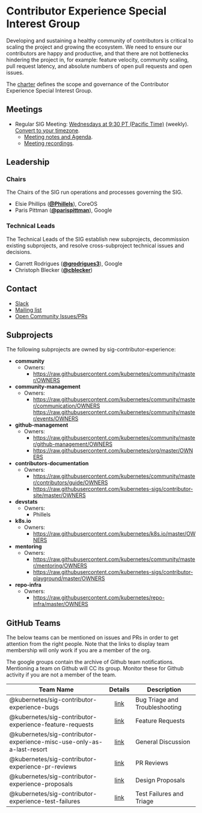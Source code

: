 <!---
This is an autogenerated file!

Please do not edit this file directly, but instead make changes to the
sigs.yaml file in the project root.

To understand how this file is generated, see https://git.k8s.io/community/generator/README.md
--->
# Contributor Experience Special Interest Group

Developing and sustaining a healthy community of contributors is critical to scaling the project and growing the ecosystem. We need to ensure our contributors are happy and productive, and that there are not bottlenecks hindering the project in, for example: feature velocity, community scaling, pull request latency, and absolute numbers of open pull requests and open issues.

The [charter](charter.md) defines the scope and governance of the Contributor Experience Special Interest Group.

## Meetings
* Regular SIG Meeting: [Wednesdays at 9:30 PT (Pacific Time)](https://docs.google.com/document/d/1FQx0BPlkkl1Bn0c9ocVBxYIKojpmrS1CFP5h0DI68AE/edit) (weekly). [Convert to your timezone](http://www.thetimezoneconverter.com/?t=9:30&tz=PT%20%28Pacific%20Time%29).
  * [Meeting notes and Agenda](https://docs.google.com/document/d/1qf-02B7EOrItQgwXFxgqZ5qjW0mtfu5qkYIF1Hl4ZLI/).
  * [Meeting recordings](https://www.youtube.com/watch?v=EMGUdOKwSns&list=PL69nYSiGNLP2x_48wbOPO0vXQgNTm_xxr).

## Leadership

### Chairs
The Chairs of the SIG run operations and processes governing the SIG.

* Elsie Phillips (**[@Phillels](https://github.com/Phillels)**), CoreOS
* Paris Pittman (**[@parispittman](https://github.com/parispittman)**), Google

### Technical Leads
The Technical Leads of the SIG establish new subprojects, decommission existing
subprojects, and resolve cross-subproject technical issues and decisions.

* Garrett Rodrigues (**[@grodrigues3](https://github.com/grodrigues3)**), Google
* Christoph Blecker (**[@cblecker](https://github.com/cblecker)**)

## Contact
* [Slack](https://kubernetes.slack.com/messages/sig-contribex)
* [Mailing list](https://groups.google.com/forum/#!forum/kubernetes-sig-contribex)
* [Open Community Issues/PRs](https://github.com/kubernetes/community/labels/sig%2Fcontributor-experience)

## Subprojects

The following subprojects are owned by sig-contributor-experience:
- **community**
  - Owners:
    - https://raw.githubusercontent.com/kubernetes/community/master/OWNERS
- **community-management**
  - Owners:
    - https://raw.githubusercontent.com/kubernetes/community/master/communication/OWNERS https://raw.githubusercontent.com/kubernetes/community/master/events/OWNERS
- **github-management**
  - Owners:
    - https://raw.githubusercontent.com/kubernetes/community/master/github-management/OWNERS
    - https://raw.githubusercontent.com/kubernetes/org/master/OWNERS
- **contributors-documentation**
  - Owners:
    - https://raw.githubusercontent.com/kubernetes/community/master/contributors/guide/OWNERS
    - https://raw.githubusercontent.com/kubernetes-sigs/contributor-site/master/OWNERS
- **devstats**
  - Owners:
    - Phillels
- **k8s.io**
  - Owners:
    - https://raw.githubusercontent.com/kubernetes/k8s.io/master/OWNERS
- **mentoring**
  - Owners:
    - https://raw.githubusercontent.com/kubernetes/community/master/mentoring/OWNERS
    - https://raw.githubusercontent.com/kubernetes-sigs/contributor-playground/master/OWNERS
- **repo-infra**
  - Owners:
    - https://raw.githubusercontent.com/kubernetes/repo-infra/master/OWNERS

## GitHub Teams

The below teams can be mentioned on issues and PRs in order to get attention from the right people.
Note that the links to display team membership will only work if you are a member of the org.

The google groups contain the archive of Github team notifications.
Mentioning a team on Github will CC its group.
Monitor these for Github activity if you are not a member of the team.

| Team Name | Details | Description |
| --------- |:-------:| ----------- |
| @kubernetes/sig-contributor-experience-bugs | [link](https://github.com/orgs/kubernetes/teams/sig-contributor-experience-bugs) | Bug Triage and Troubleshooting |
| @kubernetes/sig-contributor-experience-feature-requests | [link](https://github.com/orgs/kubernetes/teams/sig-contributor-experience-feature-requests) | Feature Requests |
| @kubernetes/sig-contributor-experience-misc-use-only-as-a-last-resort | [link](https://github.com/orgs/kubernetes/teams/sig-contributor-experience-misc-use-only-as-a-last-resort) | General Discussion |
| @kubernetes/sig-contributor-experience-pr-reviews | [link](https://github.com/orgs/kubernetes/teams/sig-contributor-experience-pr-reviews) | PR Reviews |
| @kubernetes/sig-contributor-experience-proposals | [link](https://github.com/orgs/kubernetes/teams/sig-contributor-experience-proposals) | Design Proposals |
| @kubernetes/sig-contributor-experience-test-failures | [link](https://github.com/orgs/kubernetes/teams/sig-contributor-experience-test-failures) | Test Failures and Triage |

<!-- BEGIN CUSTOM CONTENT -->

<!-- END CUSTOM CONTENT -->
